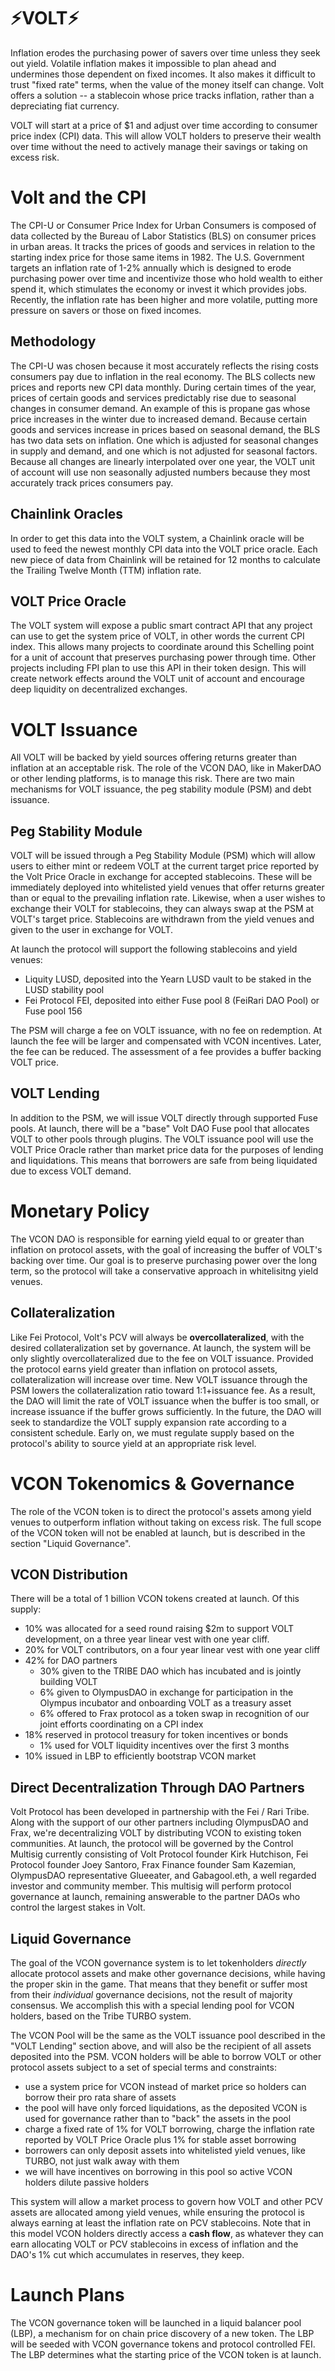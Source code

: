# ⚡VOLT⚡

Inflation erodes the purchasing power of savers over time unless they seek out yield. Volatile inflation makes it impossible to plan ahead and undermines those dependent on fixed incomes. It also makes it difficult to trust "fixed rate" terms, when the value of the money itself can change. Volt offers a solution -- a stablecoin whose price tracks inflation, rather than a depreciating fiat currency.

VOLT will start at a price of $1 and adjust over time according to consumer price index (CPI) data. This will allow VOLT holders to preserve their wealth over time without the need to actively manage their savings or taking on excess risk.

# Volt and the CPI
The CPI-U or Consumer Price Index for Urban Consumers is composed of data collected by the Bureau of Labor Statistics (BLS) on consumer prices in urban areas. It tracks the prices of goods and services in relation to the starting index price for those same items in 1982. The U.S. Government targets an inflation rate of 1-2% annually which is designed to erode purchasing power over time and incentivize those who hold wealth to either spend it, which stimulates the economy or invest it which provides jobs. Recently, the inflation rate has been higher and more volatile, putting more pressure on savers or those on fixed incomes.

## Methodology
The CPI-U was chosen because it most accurately reflects the rising costs consumers pay due to inflation in the real economy. The BLS collects new prices and reports new CPI data monthly. During certain times of the year, prices of certain goods and services predictably rise due to seasonal changes in consumer demand. An example of this is propane gas whose price increases in the winter due to increased demand. Because certain goods and services increase in prices based on seasonal demand, the BLS has two data sets on inflation. One which is adjusted for seasonal changes in supply and demand, and one which is not adjusted for seasonal factors. Because all changes are linearly interpolated over one year, the VOLT unit of account will use non seasonally adjusted numbers because they most accurately track prices consumers pay.

## Chainlink Oracles
In order to get this data into the VOLT system, a Chainlink oracle will be used to feed the newest monthly CPI data into the VOLT price oracle. Each new piece of data from Chainlink will be retained for 12 months to calculate the Trailing Twelve Month (TTM) inflation rate.

## VOLT Price Oracle
The VOLT system will expose a public smart contract API that any project can use to get the system price of VOLT, in other words the current CPI index. This allows many projects to coordinate around this Schelling point for a unit of account that preserves purchasing power through time. Other projects including FPI plan to use this API in their token design. This will create network effects around the VOLT unit of account and encourage deep liquidity on decentralized exchanges.

# VOLT Issuance
All VOLT will be backed by yield sources offering returns greater than inflation at an acceptable risk. The role of the VCON DAO, like in MakerDAO or other lending platforms, is to manage this risk. There are two main mechanisms for VOLT issuance, the peg stability module (PSM) and debt issuance.

## Peg Stability Module
VOLT will be issued through a Peg Stability Module (PSM) which will allow users to either mint or redeem VOLT at the current target price reported by the Volt Price Oracle in exchange for accepted stablecoins. These will be immediately deployed into whitelisted yield venues that offer returns greater than or equal to the prevailing inflation rate. Likewise, when a user wishes to exchange their VOLT for stablecoins, they can always swap at the PSM at VOLT's target price. Stablecoins are withdrawn from the yield venues and given to the user in exchange for VOLT.

At launch the protocol will support the following stablecoins and yield venues:
* Liquity LUSD, deposited into the Yearn LUSD vault to be staked in the LUSD stability pool
* Fei Protocol FEI, deposited into either Fuse pool 8 (FeiRari DAO Pool) or Fuse pool 156

The PSM will charge a fee on VOLT issuance, with no fee on redemption. At launch the fee will be larger and compensated with VCON incentives. Later, the fee can be reduced. The assessment of a fee provides a buffer backing VOLT price.

## VOLT Lending
In addition to the PSM, we will issue VOLT directly through supported Fuse pools. At launch, there will be a "base" Volt DAO Fuse pool that allocates VOLT to other pools through plugins. The VOLT issuance pool will use the VOLT Price Oracle rather than market price data for the purposes of lending and liquidations. This means that borrowers are safe from being liquidated due to excess VOLT demand.

# Monetary Policy
The VCON DAO is responsible for earning yield equal to or greater than inflation on protocol assets, with the goal of increasing the buffer of VOLT's backing over time. Our goal is to preserve purchasing power over the long term, so the protocol will take a conservative approach in whitelisitng yield venues.

## Collateralization
Like Fei Protocol, Volt's PCV will always be **overcollateralized**, with the desired collateralization set by governance. At launch, the system will be only slightly overcollateralized due to the fee on VOLT issuance. Provided the protocol earns yield greater than inflation on protocol assets, collateralization will increase over time. New VOLT issuance through the PSM lowers the collateralization ratio toward 1:1+issuance fee. As a result, the DAO will limit the rate of VOLT issuance when the buffer is too small, or increase issuance if the buffer grows sufficiently. In the future, the DAO will seek to standardize the VOLT supply expansion rate according to a consistent schedule. Early on, we must regulate supply based on the protocol's ability to source yield at an appropriate risk level.

# VCON Tokenomics & Governance

The role of the VCON token is to direct the protocol's assets among yield venues to outperform inflation without taking on excess risk. The full scope of the VCON token will not be enabled at launch, but is described in the section "Liquid Governance".

## VCON Distribution

There will be a total of 1 billion VCON tokens created at launch. Of this supply:

* 10% was allocated for a seed round raising $2m to support VOLT development, on a three year linear vest with one year cliff.
* 20% for VOLT contributors, on a four year linear vest with one year cliff
* 42% for DAO partners
    *  30% given to the TRIBE DAO which has incubated and is jointly building VOLT
    *  6% given to OlympusDAO in exchange for participation in the Olympus incubator and onboarding VOLT as a treasury asset
    *  6% offered to Frax protocol as a token swap in recognition of our joint efforts coordinating on a CPI index
* 18% reserved in protocol treasury for token incentives or bonds
    *  1% used for VOLT liquidity incentives over the first 3 months
* 10% issued in LBP to efficiently bootstrap VCON market

## Direct Decentralization Through DAO Partners

Volt Protocol has been developed in partnership with the Fei / Rari Tribe. Along with the support of our other partners including OlympusDAO and Frax, we're decentralizing VOLT by distributing VCON to existing token communities. At launch, the protocol will be governed by the Control Multisig currently consisting of Volt Protocol founder Kirk Hutchison, Fei Protocol founder Joey Santoro, Frax Finance founder Sam Kazemian, OlympusDAO representative Glueeater, and Gabagool.eth, a well regarded investor and community member. This multisig will perform protocol governance at launch, remaining answerable to the partner DAOs who control the largest stakes in Volt.

## Liquid Governance

The goal of the VCON governance system is to let tokenholders *directly* allocate protocol assets and make other governance decisions, while having the proper skin in the game. That means that they benefit or suffer most from their *individual* governance decisions, not the result of majority consensus. We accomplish this with a special lending pool for VCON holders, based on the Tribe TURBO system.

The VCON Pool will be the same as the VOLT issuance pool described in the "VOLT Lending" section above, and will also be the recipient of all assets deposited into the PSM. VCON holders will be able to borrow VOLT or other protocol assets subject to a set of special terms and constraints:
* use a system price for VCON instead of market price so holders can borrow their pro rata share of assets
* the pool will have only forced liquidations, as the deposited VCON is used for governance rather than to "back" the assets in the pool
* charge a fixed rate of 1% for VOLT borrowing, charge the inflation rate reported by VOLT Price Oracle plus 1% for stable asset borrowing
* borrowers can only deposit assets into whitelisted yield venues, like TURBO, not just walk away with them
* we will have incentives on borrowing in this pool so active VCON holders dilute passive holders

This system will allow a market process to govern how VOLT and other PCV assets are allocated among yield venues, while ensuring the protocol is always earning at least the inflation rate on PCV stablecoins. Note that in this model VCON holders directly access a **cash flow**, as whatever they can earn allocating VOLT or PCV stablecoins in excess of inflation and the DAO's 1% cut which accumulates in reserves, they keep.

# Launch Plans

The VCON governance token will be launched in a liquid balancer pool (LBP), a mechanism for on chain price discovery of a new token. The LBP will be seeded with VCON governance tokens and protocol controlled FEI. The LBP determines what the starting price of the VCON token is at launch.